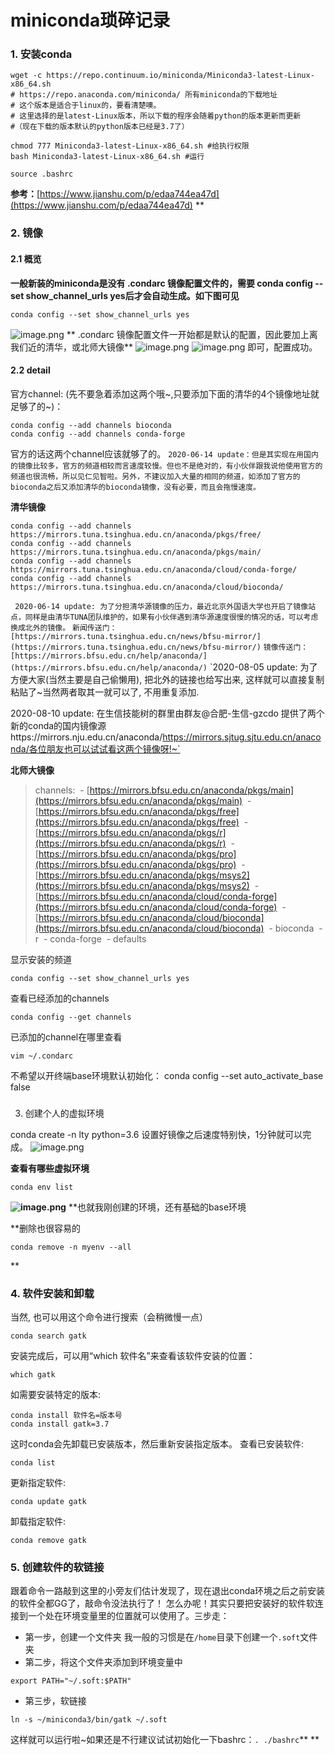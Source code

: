 # miniconda琐碎记录

### 1. 安装conda
```
wget -c https://repo.continuum.io/miniconda/Miniconda3-latest-Linux-x86_64.sh
# https://repo.anaconda.com/miniconda/ 所有miniconda的下载地址
# 这个版本是适合于linux的，要看清楚噢。
# 这里选择的是latest-Linux版本，所以下载的程序会随着python的版本更新而更新
#（现在下载的版本默认的python版本已经是3.7了）

chmod 777 Miniconda3-latest-Linux-x86_64.sh #给执行权限
bash Miniconda3-latest-Linux-x86_64.sh #运行

source .bashrc
```


**参考：**[https://www.jianshu.com/p/edaa744ea47d](https://www.jianshu.com/p/edaa744ea47d)
**
### 2. 镜像
#### 2.1 概览
**一般新装的miniconda是没有 .condarc 镜像配置文件的，需要 conda config --set show_channel_urls yes后才会自动生成。如下图可见**
```
conda config --set show_channel_urls yes
```
![image.png](https://cdn.nlark.com/yuque/0/2020/png/1705105/1594985099777-f2d8c5a1-8cca-46a4-ad77-7d2b5cc63b87.png#align=left&display=inline&height=287&margin=%5Bobject%20Object%5D&name=image.png&originHeight=574&originWidth=1383&size=115107&status=done&style=none&width=691.5)
** .condarc 镜像配置文件一开始都是默认的配置，因此要加上离我们近的清华，或北师大镜像**
![image.png](https://cdn.nlark.com/yuque/0/2020/png/1705105/1594985271784-3a32d89c-66d4-440a-9c61-cf25b8db5482.png#align=left&display=inline&height=181&margin=%5Bobject%20Object%5D&name=image.png&originHeight=362&originWidth=962&size=65427&status=done&style=none&width=481)
![image.png](https://cdn.nlark.com/yuque/0/2020/png/1705105/1594985279025-d989ae14-694d-461a-8c5e-1101561d023b.png#align=left&display=inline&height=306&margin=%5Bobject%20Object%5D&name=image.png&originHeight=612&originWidth=1142&size=90176&status=done&style=none&width=571)
即可，配置成功。


#### 2.2 detail

官方channel: (先不要急着添加这两个哦~,只要添加下面的清华的4个镜像地址就足够了的~)：
```
conda config --add channels bioconda
conda config --add channels conda-forge
```

官方的话这两个channel应该就够了的。
`2020-06-14 update：但是其实现在用国内的镜像比较多，官方的频道相较而言速度较慢。但也不是绝对的，有小伙伴跟我说他使用官方的频道也很流畅，所以见仁见智啦。另外，不建议加入大量的相同的频道，如添加了官方的bioconda之后又添加清华的bioconda镜像，没有必要，而且会拖慢速度。`


**清华镜像**
```
conda config --add channels https://mirrors.tuna.tsinghua.edu.cn/anaconda/pkgs/free/
conda config --add channels https://mirrors.tuna.tsinghua.edu.cn/anaconda/pkgs/main/
conda config --add channels https://mirrors.tuna.tsinghua.edu.cn/anaconda/cloud/conda-forge/
conda config --add channels https://mirrors.tuna.tsinghua.edu.cn/anaconda/cloud/bioconda/
```
`
2020-06-14 update: 为了分担清华源镜像的压力，最近北京外国语大学也开启了镜像站点，同样是由清华TUNA团队维护的，如果有小伙伴遇到清华源速度很慢的情况的话，可以考虑换成北外的镜像。`
`新闻传送门：[https://mirrors.tuna.tsinghua.edu.cn/news/bfsu-mirror/](https://mirrors.tuna.tsinghua.edu.cn/news/bfsu-mirror/)`
`镜像传送门：[https://mirrors.bfsu.edu.cn/help/anaconda/](https://mirrors.bfsu.edu.cn/help/anaconda/)`
`2020-08-05 update: 为了方便大家(当然主要是自己偷懒用), 把北外的链接也给写出来, 这样就可以直接复制粘贴了~当然两者取其一就可以了, 不用重复添加.

2020-08-10 update: 在生信技能树的群里由群友@合肥-生信-gzcdo 提供了两个新的conda的国内镜像源https://mirrors.nju.edu.cn/anaconda/https://mirrors.sjtug.sjtu.edu.cn/anaconda/各位朋友也可以试试看这两个镜像呀!~`


**北师大镜像**
> channels:
>   - [https://mirrors.bfsu.edu.cn/anaconda/pkgs/main](https://mirrors.bfsu.edu.cn/anaconda/pkgs/main)
>   - [https://mirrors.bfsu.edu.cn/anaconda/pkgs/free](https://mirrors.bfsu.edu.cn/anaconda/pkgs/free)
>   - [https://mirrors.bfsu.edu.cn/anaconda/pkgs/r](https://mirrors.bfsu.edu.cn/anaconda/pkgs/r)
>   - [https://mirrors.bfsu.edu.cn/anaconda/pkgs/pro](https://mirrors.bfsu.edu.cn/anaconda/pkgs/pro)
>   - [https://mirrors.bfsu.edu.cn/anaconda/pkgs/msys2](https://mirrors.bfsu.edu.cn/anaconda/pkgs/msys2)
>   - [https://mirrors.bfsu.edu.cn/anaconda/cloud/conda-forge](https://mirrors.bfsu.edu.cn/anaconda/cloud/conda-forge)
>   - [https://mirrors.bfsu.edu.cn/anaconda/cloud/bioconda](https://mirrors.bfsu.edu.cn/anaconda/cloud/bioconda)
>   - bioconda
>   - r
>   - conda-forge
>   - defaults


显示安装的频道
```
conda config --set show_channel_urls yes
```
查看已经添加的channels
```
conda config --get channels
```
已添加的channel在哪里查看
```
vim ~/.condarc
```
不希望以开终端base环境默认初始化：
conda config --set auto_activate_base false
### 
3. 创建个人的虚拟环境

conda create -n lty python=3.6
设置好镜像之后速度特别快，1分钟就可以完成。
![image.png](https://cdn.nlark.com/yuque/0/2020/png/1705105/1594985446697-00640284-3e9d-4a24-a3eb-78f7c37aece6.png#align=left&display=inline&height=256&margin=%5Bobject%20Object%5D&name=image.png&originHeight=512&originWidth=1460&size=55277&status=done&style=none&width=730)


**查看有哪些虚拟环境**
```
conda env list
```
**![image.png](https://cdn.nlark.com/yuque/0/2020/png/1705105/1594985502717-1c903c5d-af79-4a92-8ff4-611e8b77f8b2.png#align=left&display=inline&height=79&margin=%5Bobject%20Object%5D&name=image.png&originHeight=158&originWidth=1031&size=14549&status=done&style=none&width=515.5)**
**也就我刚创建的环境，还有基础的base环境

**删除也很容易的
```
conda remove -n myenv --all
```
**
### 4. 软件安装和卸载
当然, 也可以用这个命令进行搜索（会稍微慢一点）
```
conda search gatk
```

安装完成后，可以用“which 软件名”来查看该软件安装的位置：
```
which gatk
```

如需要安装特定的版本:
```
conda install 软件名=版本号
conda install gatk=3.7
```

这时conda会先卸载已安装版本，然后重新安装指定版本。
查看已安装软件:
```
conda list
```

更新指定软件:
```
conda update gatk
```

卸载指定软件:
```
conda remove gatk
```


### 5. 创建软件的软链接
跟着命令一路敲到这里的小旁友们估计发现了，现在退出conda环境之后之前安装的软件全都GG了，敲命令没法执行了！
怎么办呢！其实只要把安装好的软件软连接到一个处在环境变量里的位置就可以使用了。三步走：

- 第一步，创建一个文件夹
我一般的习惯是在`/home`目录下创建一个`.soft`文件夹
- 第二步，将这个文件夹添加到环境变量中
```
export PATH="~/.soft:$PATH"
```

- 第三步，软链接
```
ln -s ~/miniconda3/bin/gatk ~/.soft
```
这样就可以运行啦~如果还是不行建议试试初始化一下bashrc：`. ./bashrc`**
**
